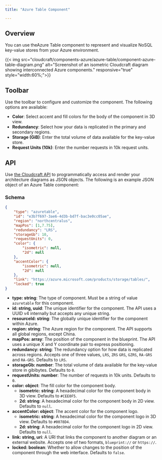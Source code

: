 ```yaml
---
title: "Azure Table Component"

---
```


## Overview

You can use theAzure Table component to represent and visualize NoSQL key-value stores from your Azure environment.

{{< img src="cloudcraft/components-azure/azure-table/component-azure-table-diagram.png" alt="Screenshot of an isometric Cloudcraft diagram showing interconnected Azure components." responsive="true" style="width:60%;">}}

## Toolbar

Use the toolbar to configure and customize the component. The following options are available:

- **Color**: Select accent and fill colors for the body of the component in 3D view.
- **Redundancy**: Select how your data is replicated in the primary and secondary regions.
- **Storage (GiB)**: Enter the total volume of data available for the key-value store.
- **Request Units (10k)**: Enter the number requests in 10k request units.

## API

Use [the Cloudcraft API][1] to programmatically access and render your architecture diagrams as JSON objects. The following is an example JSON object of an Azure Table component:

### Schema

```json
{
	"type": "azuretable",
	"id": "e3b7f697-3ae6-4d3b-bd7f-bac3e0cc05ae",
	"region": "northcentralus",
	"mapPos": [1,7.75],
	"redundancy": "LRS",
	"storageGb": 10,
	"requestUnits": 0,
	"color": {
		"isometric": null,
		"2d": null
	},
	"accentColor": {
		"isometric": null,
		"2d": null
	},
	"link": "https://azure.microsoft.com/products/storage/tables/",
	"locked": true
}
```

- **type: string**: The type of component. Must be a string of value `azuretable` for this component.
- **id: string, uuid**: The unique identifier for the component. The API uses a UUID v4 internally but accepts any unique string.
- **resourceId: string**: The globally unique identifier for the component within Azure.
- **region: string**: The Azure region for the component. The API supports all global regions, except China.
- **mapPos: array**: The position of the component in the blueprint. The API uses a unique X and Y coordinate pair to express positioning.
- **redundancy: string**: The redundancy option for how data is replicated across regions. Accepts one of three values, `LRS`, `ZRS` `GRS`, `GZRS`, `RA-GRS` and `RA-GRS`. Defaults to `LRS`.
- **storageGb: number**: The total volume of data available for the key-value store in gibibytes. Defaults to `0`.
- **requestUnits: number**: The number of requests in 10k units. Defaults to `0`.
- **color: object**: The fill color for the component body.
  - **isometric: string**: A hexadecimal color for the component body in 3D view. Defaults to `#CEE0F5`.
  - **2d: string**: A hexadecimal color for the component body in 2D view. Defaults to `null`.
- **accentColor: object**: The accent color for the component logo.
  - **isometric: string**: A hexadecimal color for the component logo in 3D view. Defaults to `#0078D4`.
  - **2d: string**: A hexadecimal color for the component logo in 2D view. Defaults to `null`.
- **link: string, uri**: A URI that links the component to another diagram or an external website. Accepts one of two formats, `blueprint://` or `https://`.
- **locked: boolean**: Whether to allow changes to the position of the component through the web interface. Defaults to `false`.

[1]: https://developers.cloudcraft.co/
